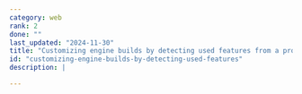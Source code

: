 ```yaml
---
category: web
rank: 2
done: ""
last_updated: "2024-11-30"
title: "Customizing engine builds by detecting used features from a project"
id: "customizing-engine-builds-by-detecting-used-features"
description: |

---
```

